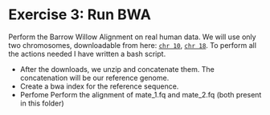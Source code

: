 # Exercise 3: Run BWA
Perform the Barrow Willow Alignment on real human data. We will use only two chromosomes, downloadable from here: 
[`chr 10`](ftp://ftp.ensembl.org/pub/release-92/fasta/homo_sapiens/dna/Homo_sapiens.GRCh38.dna.chromosome.18.fa.gz), 
[`chr 18`](ftp://ftp.ensembl.org/pub/release-92/fasta/homo_sapiens/dna/Homo_sapiens.GRCh38.dna.chromosome.10.fa.gz). To perform all the actions needed I have written a bash script. 

* After the downloads, we unzip and concatenate them. The concatenation will be our reference genome.
* Create a bwa index for the reference sequence.
* Perfome Perform the alignment of mate_1.fq and mate_2.fq (both present in this folder)
